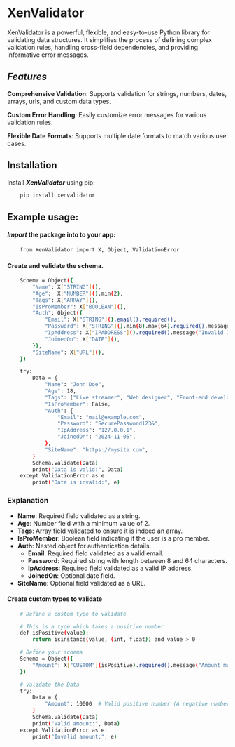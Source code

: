 # XenValidator
XenValidator is a powerful, flexible, and easy-to-use Python library for validating data structures. It simplifies the process of defining complex validation rules, handling cross-field dependencies, and providing informative error messages.

## *Features*
**Comprehensive Validation**: Supports validation for strings, numbers, dates, arrays, urls, and custom data types.

**Custom Error Handling**: Easily customize error messages for various validation rules.

**Flexible Date Formats**: Supports multiple date formats to match various use cases.

## Installation

Install ***XenValidator*** using pip:

```bash
    pip install xenvalidator
``` 

## Example usage:

#### *Import* the package into to your app:

```bash
    from XenValidator import X, Object, ValidationError
```

#### Create and validate the schema.

```bash
    Schema = Object({
        "Name": X["STRING"](),
        "Age":  X["NUMBER"]().min(2),
        "Tags": X["ARRAY"](),
        "IsProMember": X["BOOLEAN"](),
        "Auth": Object({
            "Email": X["STRING"]().email().required(),
            "Password": X["STRING"]().min(8).max(64).required().message("Password is required and must be 8 characters long."),
            "IpAddress": X["IPADDRESS"]().required().message("Invalid IP address."),
            "JoinedOn": X["DATE"](),
        }),
        "SiteName": X["URL"](),
    })

    try:
        Data = {
            "Name": "John Doe",
            "Age": 18,
            "Tags": ["Live streamer", "Web designer", "Front-end developer"],
            "IsProMember": False,
            "Auth": {
                "Email": "mail@example.com",
                "Password": "SecurePassword123&",
                "IpAddress": "127.0.0.1",
                "JoinedOn": "2024-11-05",
            },
            "SiteName": "https://mysite.com",
        }
        Schema.validate(Data)
        print("Data is valid:", Data)
    except ValidationError as e:
        print("Data is invalid:", e)
```

### Explanation

- **Name**: Required field validated as a string.
- **Age**: Number field with a minimum value of 2.
- **Tags**: Array field validated to ensure it is indeed an array.
- **IsProMember**: Boolean field indicating if the user is a pro member.
- **Auth**: Nested object for authentication details.
  - **Email**: Required field validated as a valid email.
  - **Password**: Required string with length between 8 and 64 characters.
  - **IpAddress**: Required field validated as a valid IP address.
  - **JoinedOn**: Optional date field.
- **SiteName**: Optional field validated as a URL.

#### Create custom types to validate

```bash
    # Define a custom type to validate

    # This is a type which takes a positive number
    def isPositive(value):
        return isinstance(value, (int, float)) and value > 0

    # Define your schema
    Schema = Object({
        "Amount": X["CUSTOM"](isPositive).required().message("Amount must be positive."),
    })

    # Validate the Data
    try:
        Data = {
            "Amount": 10000  # Valid positive number (A negative number should return an error)
        }
        Schema.validate(Data)
        print("Valid amount:", Data)
    except ValidationError as e:
        print("Invalid amount:", e)


```
